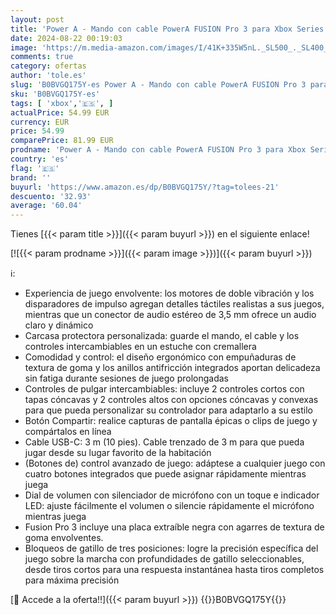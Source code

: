 ```yaml
---
layout: post
title: 'Power A - Mando con cable PowerA FUSION Pro 3 para Xbox Series X|S - Negro'
date: 2024-08-22 00:19:03
image: 'https://m.media-amazon.com/images/I/41K+335W5nL._SL500_._SL400_.jpg'
comments: true
category: ofertas
author: 'tole.es'
slug: 'B0BVGQ175Y-es Power A - Mando con cable PowerA FUSION Pro 3 para Xbox...'
sku: 'B0BVGQ175Y-es'
tags: [ 'xbox','🇪🇸', ]
actualPrice: 54.99 EUR
currency: EUR
price: 54.99
comparePrice: 81.99 EUR
prodname: 'Power A - Mando con cable PowerA FUSION Pro 3 para Xbox Series X|S - Negro'
country: 'es'
flag: '🇪🇸'
brand: ''
buyurl: 'https://www.amazon.es/dp/B0BVGQ175Y/?tag=tolees-21'
descuento: '32.93'
average: '60.04'
---
```


Tienes [{{< param title >}}]({{< param buyurl >}}) en el siguiente enlace!

[![{{< param prodname >}}]({{< param image >}})]({{< param buyurl >}})

ℹ️:

- Experiencia de juego envolvente: los motores de doble vibración y los disparadores de impulso agregan detalles táctiles realistas a sus juegos, mientras que un conector de audio estéreo de 3,5 mm ofrece un audio claro y dinámico
- Carcasa protectora personalizada: guarde el mando, el cable y los controles intercambiables en un estuche con cremallera
- Comodidad y control: el diseño ergonómico con empuñaduras de textura de goma y los anillos antifricción integrados aportan delicadeza sin fatiga durante sesiones de juego prolongadas
- Controles de pulgar intercambiables: incluye 2 controles cortos con tapas cóncavas y 2 controles altos con opciones cóncavas y convexas para que pueda personalizar su controlador para adaptarlo a su estilo
- Botón Compartir: realice capturas de pantalla épicas o clips de juego y compártalos en línea
- Cable USB-C: 3 m (10 pies). Cable trenzado de 3 m para que pueda jugar desde su lugar favorito de la habitación
- (Botones de) control avanzado de juego: adáptese a cualquier juego con cuatro botones integrados que puede asignar rápidamente mientras juega
- Dial de volumen con silenciador de micrófono con un toque e indicador LED: ajuste fácilmente el volumen o silencie rápidamente el micrófono mientras juega
- Fusion Pro 3 incluye una placa extraíble negra con agarres de textura de goma envolventes.
- Bloqueos de gatillo de tres posiciones: logre la precisión específica del juego sobre la marcha con profundidades de gatillo seleccionables, desde tiros cortos para una respuesta instantánea hasta tiros completos para máxima precisión

[🛒 Accede a la oferta!!]({{< param buyurl >}})
{{<world>}}B0BVGQ175Y{{</world>}}
